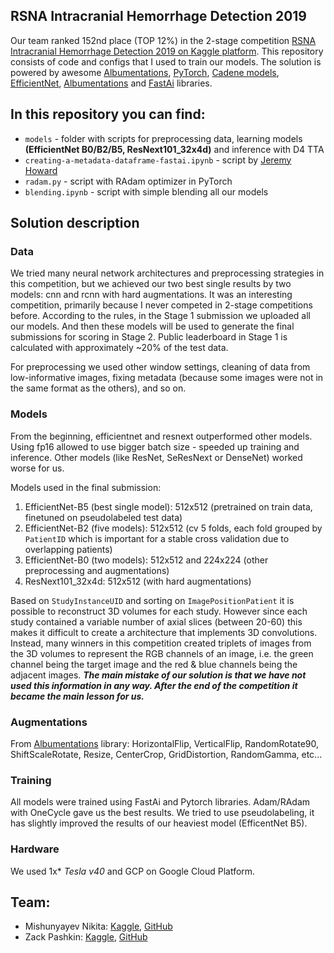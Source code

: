 ## RSNA Intracranial Hemorrhage Detection 2019

Our team ranked 152nd place (TOP 12%) in the 2-stage competition [RSNA Intracranial Hemorrhage Detection 2019 on Kaggle platform](https://www.kaggle.com/c/rsna-intracranial-hemorrhage-detection/leaderboard). This repository consists of code and configs that I used to train our models. The solution is powered by awesome [Albumentations](https://github.com/albu/albumentations), [PyTorch](https://pytorch.org), [Cadene models](https://github.com/Cadene/pretrained-models.pytorch), [EfficientNet](https://www.kaggle.com/chanhu/efficientnet), [Albumentations](https://github.com/albu/albumentations) and [FastAi](https://docs.fast.ai/) libraries.

## In this repository you can find:
* `models` - folder with scripts for preprocessing data, learning models **(EfficientNet B0/B2/B5, ResNext101_32x4d)** and inference with D4 TTA
* `creating-a-metadata-dataframe-fastai.ipynb` - script by [Jeremy Howard](https://www.kaggle.com/jhoward)
* `radam.py` - script with RAdam optimizer in PyTorch
* `blending.ipynb` - script with simple blending all our models

## Solution description

### Data
We tried many neural network architectures and preprocessing strategies in this competition, but we achieved our two best single results by two models: cnn and rcnn with hard augmentations. It was an interesting competition, primarily because I never competed in 2-stage competitions before. According to the rules, in the Stage 1 submission we uploaded all our models. And then these models will be used to generate the final submissions for scoring in Stage 2. Public leaderboard in Stage 1 is calculated with approximately ~20% of the test data.

For preprocessing we used other window settings, cleaning of data from low-informative images, fixing metadata (because some images were not in the same format as the others), and so on.

### Models
From the beginning, efficientnet and resnext outperformed other models. Using fp16 allowed to use bigger batch size - speeded up training and inference. Other models (like ResNet, SeResNext or DenseNet) worked worse for us.

Models used in the final submission:
1. EfficientNet-B5 (best single model): 512x512 (pretrained on train data, finetuned on pseudolabeled test data)
2. EfficientNet-B2 (five models): 512x512 (cv 5 folds, each fold grouped by `PatientID` which is important for a stable cross validation due to overlapping patients)
3. EfficientNet-B0 (two models): 512x512 and 224x224 (other preprocessing and augmentations)
4. ResNext101_32x4d: 512x512 (with hard augmentations)

Based on `StudyInstanceUID` and sorting on `ImagePositionPatient` it is possible to reconstruct 3D volumes for each study. However since each study contained a variable number of axial slices (between 20-60) this makes it difficult to create a architecture that implements 3D convolutions. Instead, many winners in this competition created triplets of images from the 3D volumes to represent the RGB channels of an image, i.e. the green channel being the target image and the red & blue channels being the adjacent images. ***The main mistake of our solution is that we have not used this information in any way. After the end of the competition it became the main lesson for us.***

### Augmentations
From [Albumentations](https://github.com/albu/albumentations) library:
HorizontalFlip, VerticalFlip, RandomRotate90, ShiftScaleRotate, Resize, CenterCrop, GridDistortion, RandomGamma, etc...

### Training
All models were trained using FastAi and Pytorch libraries. Adam/RAdam with OneCycle gave us the best results. We tried to use pseudolabeling, it has slightly improved the results of our heaviest model (EfficentNet B5).

### Hardware
We used 1x* *Tesla v40* and GCP on Google Cloud Platform.

## Team:
- Mishunyayev Nikita: [Kaggle](https://www.kaggle.com/mnikita), [GitHub](https://github.com/Mishunyayev-Nikita)
- Zack Pashkin: [Kaggle](https://www.kaggle.com/tienen), [GitHub](https://github.com/ZackPashkin)

